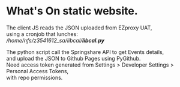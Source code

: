 # What's On static website.

The client JS reads the JSON uploaded from EZproxy UAT, <br/>
using a cronjob that lunches: <br/>
*/home/nfs/z3541612_sa/libcal/**libcal.py*** <br/> 

The python script call the Springshare API to get Events details, <br/>
and upload the JSON to Github Pages using PyGithub.  <br/>
Need access token generated from Settings > Developer Settings > Personal Access Tokens, <br/>
with repo permissions. 
